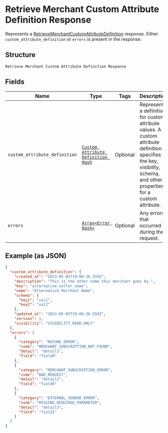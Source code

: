 
# Retrieve Merchant Custom Attribute Definition Response

Represents a [RetrieveMerchantCustomAttributeDefinition](../../doc/api/merchant-custom-attributes.md#retrieve-merchant-custom-attribute-definition) response.
Either `custom_attribute_definition` or `errors` is present in the response.

## Structure

`Retrieve Merchant Custom Attribute Definition Response`

## Fields

| Name | Type | Tags | Description |
|  --- | --- | --- | --- |
| `custom_attribute_definition` | [`Custom Attribute Definition Hash`](../../doc/models/custom-attribute-definition.md) | Optional | Represents a definition for custom attribute values. A custom attribute definition<br>specifies the key, visibility, schema, and other properties for a custom attribute. |
| `errors` | [`Array<Error Hash>`](../../doc/models/error.md) | Optional | Any errors that occurred during the request. |

## Example (as JSON)

```json
{
  "custom_attribute_definition": {
    "created_at": "2023-05-05T19:06:36.559Z",
    "description": "This is the other name this merchant goes by.",
    "key": "alternative_seller_name",
    "name": "Alternative Merchant Name",
    "schema": {
      "key1": "val1",
      "key2": "val2"
    },
    "updated_at": "2023-05-05T19:06:36.559Z",
    "version": 1,
    "visibility": "VISIBILITY_READ_ONLY"
  },
  "errors": [
    {
      "category": "REFUND_ERROR",
      "code": "MERCHANT_SUBSCRIPTION_NOT_FOUND",
      "detail": "detail1",
      "field": "field9"
    },
    {
      "category": "MERCHANT_SUBSCRIPTION_ERROR",
      "code": "BAD_REQUEST",
      "detail": "detail2",
      "field": "field0"
    },
    {
      "category": "EXTERNAL_VENDOR_ERROR",
      "code": "MISSING_REQUIRED_PARAMETER",
      "detail": "detail3",
      "field": "field1"
    }
  ]
}
```

